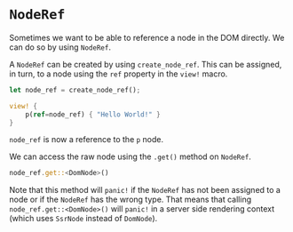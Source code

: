 # `NodeRef`

Sometimes we want to be able to reference a node in the DOM directly. We can do so by using
`NodeRef`.

A `NodeRef` can be created by using `create_node_ref`. This can be assigned, in turn, to a node
using the `ref` property in the `view!` macro.

```rust
let node_ref = create_node_ref();

view! {
    p(ref=node_ref) { "Hello World!" }
}
```

`node_ref` is now a reference to the `p` node.

We can access the raw node using the `.get()` method on `NodeRef`.

```rust
node_ref.get::<DomNode>()
```

Note that this method will `panic!` if the `NodeRef` has not been assigned to a node or if the
`NodeRef` has the wrong type. That means that calling `node_ref.get::<DomNode>()` will `panic!` in a
server side rendering context (which uses `SsrNode` instead of `DomNode`).
